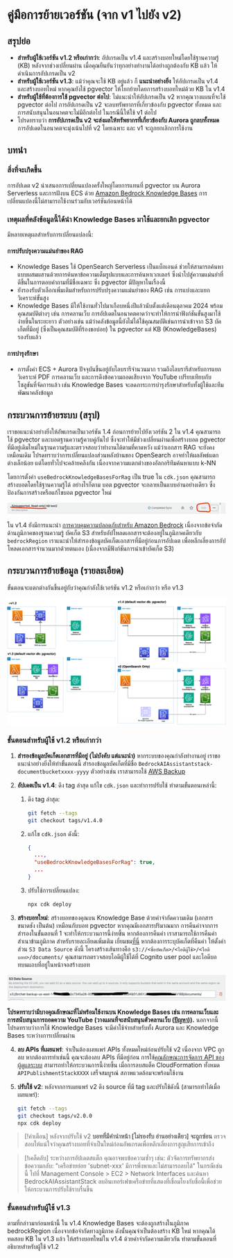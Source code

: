# คู่มือการย้ายเวอร์ชัน (จาก v1 ไปยัง v2)

## สรุปย่อ

- **สำหรับผู้ใช้เวอร์ชัน v1.2 หรือเก่ากว่า**: อัปเกรดเป็น v1.4 และสร้างบอทใหม่โดยใช้ฐานความรู้ (KB) หลังจากช่วงเปลี่ยนผ่าน เมื่อคุณยืนยันว่าทุกอย่างทำงานได้อย่างถูกต้องกับ KB แล้ว ให้ดำเนินการอัปเกรดเป็น v2
- **สำหรับผู้ใช้เวอร์ชัน v1.3**: แม้ว่าคุณจะใช้ KB อยู่แล้ว ก็ **แนะนำอย่างยิ่ง** ให้อัปเกรดเป็น v1.4 และสร้างบอทใหม่ หากคุณยังใช้ pgvector ให้โยกย้ายโดยการสร้างบอทใหม่ด้วย KB ใน v1.4
- **สำหรับผู้ใช้ที่ต้องการใช้ pgvector ต่อไป**: ไม่แนะนำให้อัปเกรดเป็น v2 หากคุณวางแผนที่จะใช้ pgvector ต่อไป การอัปเกรดเป็น v2 จะลบทรัพยากรที่เกี่ยวข้องกับ pgvector ทั้งหมด และการสนับสนุนในอนาคตจะไม่มีอีกต่อไป ในกรณีนี้ให้ใช้ v1 ต่อไป
- โปรดทราบว่า **การอัปเกรดเป็น v2 จะส่งผลให้ทรัพยากรที่เกี่ยวข้องกับ Aurora ถูกลบทั้งหมด** การอัปเดตในอนาคตจะมุ่งเน้นไปที่ v2 โดยเฉพาะ และ v1 จะถูกยกเลิกการใช้งาน

## บทนำ

### สิ่งที่จะเกิดขึ้น

การอัปเดต v2 นำเสนอการเปลี่ยนแปลงครั้งใหญ่โดยการแทนที่ pgvector บน Aurora Serverless และการฝังบน ECS ด้วย [Amazon Bedrock Knowledge Bases](https://docs.aws.amazon.com/bedrock/latest/userguide/knowledge-base.html) การเปลี่ยนแปลงนี้ไม่สามารถใช้งานร่วมกับเวอร์ชันก่อนหน้าได้

### เหตุผลที่คลังข้อมูลนี้ได้นำ Knowledge Bases มาใช้และยกเลิก pgvector

มีหลายเหตุผลสำหรับการเปลี่ยนแปลงนี้:

#### การปรับปรุงความแม่นยำของ RAG

- Knowledge Bases ใช้ OpenSearch Serverless เป็นแบ็กเอนด์ ช่วยให้สามารถค้นหาแบบผสมผสานด้วยการค้นหาข้อความเต็มรูปแบบและการค้นหาเวกเตอร์ ซึ่งนำไปสู่ความแม่นยำที่ดีขึ้นในการตอบคำถามที่มีชื่อเฉพาะ ซึ่ง pgvector มีปัญหาในเรื่องนี้
- ยังรองรับตัวเลือกเพิ่มเติมสำหรับการปรับปรุงความแม่นยำของ RAG เช่น การแบ่งและแยกวิเคราะห์ขั้นสูง
- Knowledge Bases มีให้ใช้งานทั่วไปมาเกือบหนึ่งปีแล้วนับตั้งแต่เดือนตุลาคม 2024 พร้อมคุณสมบัติต่างๆ เช่น การคลานเว็บ การอัปเดตในอนาคตคาดว่าจะทำให้การนำฟังก์ชันขั้นสูงมาใช้ง่ายขึ้นในระยะยาว ตัวอย่างเช่น แม้ว่าคลังข้อมูลนี้ยังไม่ได้ใช้คุณสมบัติเช่นการนำเข้าจาก S3 บัคเก็ตที่มีอยู่ (ซึ่งเป็นคุณสมบัติที่ร้องขอบ่อย) ใน pgvector แต่ KB (KnowledgeBases) รองรับแล้ว

#### การบำรุงรักษา

- การตั้งค่า ECS + Aurora ปัจจุบันขึ้นอยู่กับไลบรารีจำนวนมาก รวมถึงไลบรารีสำหรับการแยกวิเคราะห์ PDF การคลานเว็บ และการดึงข้อความถอดเสียงจาก YouTube เปรียบเทียบกับโซลูชันที่จัดการแล้ว เช่น Knowledge Bases จะลดภาระการบำรุงรักษาสำหรับทั้งผู้ใช้และทีมพัฒนาคลังข้อมูล

## กระบวนการย้ายระบบ (สรุป)

เราขอแนะนำอย่างยิ่งให้อัพเกรดเป็นเวอร์ชัน 1.4 ก่อนการย้ายไปยังเวอร์ชัน 2 ใน v1.4 คุณสามารถใช้ pgvector และบอตฐานความรู้ควบคู่กันไป ซึ่งจะทำให้มีช่วงเปลี่ยนผ่านเพื่อสร้างบอต pgvector ที่มีอยู่เดิมใหม่ในฐานความรู้และตรวจสอบว่าทำงานได้ตามที่คาดหวัง แม้ว่าเอกสาร RAG จะยังคงเหมือนเดิม โปรดทราบว่าการเปลี่ยนแปลงส่วนหลังบ้านของ OpenSearch อาจทำให้ผลลัพธ์แตกต่างเล็กน้อย แต่โดยทั่วไปจะคล้ายคลึงกัน เนื่องจากความแตกต่างของอัลกอริทึมค้นหาแบบ k-NN

โดยการตั้งค่า `useBedrockKnowledgeBasesForRag` เป็น true ใน `cdk.json` คุณสามารถสร้างบอตโดยใช้ฐานความรู้ได้ อย่างไรก็ตาม บอต pgvector จะกลายเป็นแบบอ่านอย่างเดียว ซึ่งป้องกันการสร้างหรือแก้ไขบอต pgvector ใหม่

![](../imgs/v1_to_v2_readonly_bot.png)

ใน v1.4 ยังมีการแนะนำ [การควบคุมความปลอดภัยสำหรับ Amazon Bedrock](https://aws.amazon.com/jp/bedrock/guardrails/) เนื่องจากข้อจำกัดด้านภูมิภาคของฐานความรู้ บัคเก็ต S3 สำหรับอัปโหลดเอกสารจะต้องอยู่ในภูมิภาคเดียวกับ `bedrockRegion` เราแนะนำให้สำรองข้อมูลบัคเก็ตเอกสารที่มีอยู่ก่อนการอัปเดต เพื่อหลีกเลี่ยงการอัปโหลดเอกสารจำนวนมากด้วยตนเอง (เนื่องจากมีฟังก์ชันการนำเข้าบัคเก็ต S3)

## กระบวนการย้ายข้อมูล (รายละเอียด)

ขั้นตอนจะแตกต่างกันขึ้นอยู่กับว่าคุณกำลังใช้เวอร์ชัน v1.2 หรือเก่ากว่า หรือ v1.3

![](../imgs/v1_to_v2_arch.png)

### ขั้นตอนสำหรับผู้ใช้ v1.2 หรือเก่ากว่า

1. **สำรองข้อมูลบัคเก็ตเอกสารที่มีอยู่ (ไม่บังคับ แต่แนะนำ)** หากระบบของคุณกำลังทำงานอยู่ เราขอแนะนำอย่างยิ่งให้ทำขั้นตอนนี้ สำรองข้อมูลบัคเก็ตที่มีชื่อ `BedrockAIAssistantstack-documentbucketxxxx-yyyy` ตัวอย่างเช่น เราสามารถใช้ [AWS Backup](https://docs.aws.amazon.com/aws-backup/latest/devguide/s3-backups.html)

2. **อัปเดตเป็น v1.4**: ดึง tag ล่าสุด แก้ไข `cdk.json` และทำการปรับใช้ ทำตามขั้นตอนเหล่านี้:

   1. ดึง tag ล่าสุด:
      ```bash
      git fetch --tags
      git checkout tags/v1.4.0
      ```
   2. แก้ไข `cdk.json` ดังนี้:
      ```json
      {
        ...,
        "useBedrockKnowledgeBasesForRag": true,
        ...
      }
      ```
   3. ปรับใช้การเปลี่ยนแปลง:
      ```bash
      npx cdk deploy
      ```

3. **สร้างบอทใหม่**: สร้างบอทของคุณบน Knowledge Base ด้วยคำจำกัดความเดิม (เอกสาร ขนาดชัง เป็นต้น) เหมือนกับบอท pgvector หากคุณมีเอกสารปริมาณมาก การคืนค่าจากการสำรองในขั้นตอนที่ 1 จะทำให้กระบวนการนี้ง่ายขึ้น หากต้องการคืนค่า เราสามารถใช้การคืนค่าสำเนาข้ามภูมิภาค สำหรับรายละเอียดเพิ่มเติม เยี่ยมชม[ที่นี่](https://docs.aws.amazon.com/aws-backup/latest/devguide/restoring-s3.html) หากต้องการระบุบัคเก็ตที่คืนค่า ให้ตั้งค่าส่วน `S3 Data Source` ดังนี้ โครงสร้างเส้นทางคือ `s3://<ชื่อบัคเก็ต>/<ไอดีผู้ใช้>/<ไอดีบอท>/documents/` คุณสามารถตรวจสอบไอดีผู้ใช้ได้ที่ Cognito user pool และไอดีบอทบนแถบที่อยู่ในหน้าจอสร้างบอท

![](../imgs/v1_to_v2_KB_s3_source.png)

**โปรดทราบว่ามีบางคุณลักษณะที่ไม่พร้อมใช้งานบน Knowledge Bases เช่น การคลานเว็บและการสนับสนุนการถอดความ YouTube (วางแผนที่จะสนับสนุนตัวคลานเว็บ ([ปัญหา](https://github.com/aws-samples/bedrock-chat/issues/557))).** นอกจากนี้ โปรดทราบว่าการใช้ Knowledge Bases จะมีค่าใช้จ่ายสำหรับทั้ง Aurora และ Knowledge Bases ระหว่างการเปลี่ยนผ่าน

4. **ลบ APIs ที่เผยแพร่**: จำเป็นต้องเผยแพร่ APIs ทั้งหมดใหม่ก่อนปรับใช้ v2 เนื่องจาก VPC ถูกลบ หากต้องการทำเช่นนี้ คุณจะต้องลบ APIs ที่มีอยู่ก่อน การใช้[คุณลักษณะการจัดการ API ของผู้ดูแลระบบ](../ADMINISTRATOR_th-TH.md) สามารถทำให้กระบวนการนี้ง่ายขึ้น เมื่อการลบสแต็ค CloudFormation ทั้งหมด `APIPublishmentStackXXXX` เสร็จสมบูรณ์ สภาพแวดล้อมจะพร้อมใช้งาน

5. **ปรับใช้ v2**: หลังจากการเผยแพร่ v2 ดึง source ที่มี tag และปรับใช้ดังนี้ (สามารถทำได้เมื่อเผยแพร่):
   ```bash
   git fetch --tags
   git checkout tags/v2.0.0
   npx cdk deploy
   ```

> [!คำเตือน]
> หลังจากปรับใช้ v2 **บอทที่มีคำนำหน้า [ไม่รองรับ อ่านอย่างเดียว] จะถูกซ่อน** ตรวจสอบให้แน่ใจว่าคุณสร้างบอทที่จำเป็นใหม่ก่อนอัพเกรดเพื่อหลีกเลี่ยงการสูญเสียการเข้าถึง

> [!เคล็ดลับ]
> ระหว่างการอัปเดตสแต็ก คุณอาจพบข้อความซ้ำๆ เช่น: ตัวจัดการทรัพยากรส่งข้อความกลับ: "เครือข่ายย่อย 'subnet-xxx' มีการพึ่งพาและไม่สามารถลบได้" ในกรณีเช่นนี้ ไปที่ Management Console > EC2 > Network Interfaces และค้นหา BedrockAIAssistantStack ลบอินเทอร์เฟซเครือข่ายที่แสดงที่เชื่อมโยงกับชื่อนี้เพื่อช่วยให้กระบวนการปรับใช้ราบรื่นขึ้น

### ขั้นตอนสำหรับผู้ใช้ v1.3

ตามที่กล่าวมาก่อนหน้านี้ ใน v1.4 Knowledge Bases จะต้องถูกสร้างในภูมิภาค bedrockRegion เนื่องจากข้อจำกัดทางภูมิภาค ดังนั้นคุณจำเป็นต้องสร้าง KB ใหม่ หากคุณได้ทดสอบ KB ใน v1.3 แล้ว ให้สร้างบอทใหม่ใน v1.4 ด้วยคำจำกัดความเดียวกัน ทำตามขั้นตอนที่อธิบายสำหรับผู้ใช้ v1.2
